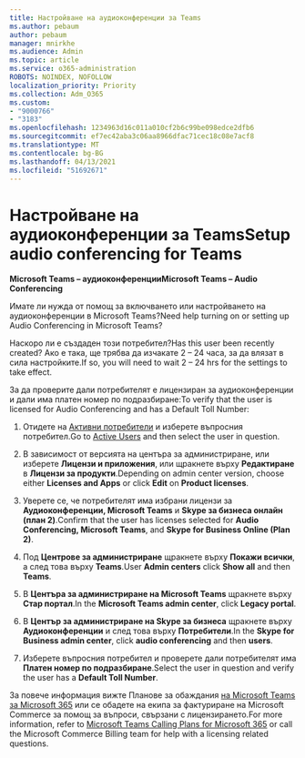 ```yaml
---
title: Настройване на аудиоконференции за Teams
ms.author: pebaum
author: pebaum
manager: mnirkhe
ms.audience: Admin
ms.topic: article
ms.service: o365-administration
ROBOTS: NOINDEX, NOFOLLOW
localization_priority: Priority
ms.collection: Adm_O365
ms.custom:
- "9000766"
- "3183"
ms.openlocfilehash: 1234963d16c011a010cf2b6c99be098edce2dfb6
ms.sourcegitcommit: ef7ec42aba3c06aa8966dfac71cec18c08e7acf8
ms.translationtype: MT
ms.contentlocale: bg-BG
ms.lasthandoff: 04/13/2021
ms.locfileid: "51692671"
---
```

# <a name="setup-audio-conferencing-for-teams"></a><span data-ttu-id="61e7c-102">Настройване на аудиоконференции за Teams</span><span class="sxs-lookup"><span data-stu-id="61e7c-102">Setup audio conferencing for Teams</span></span>

<span data-ttu-id="61e7c-103">**Microsoft Teams – аудиоконференции**</span><span class="sxs-lookup"><span data-stu-id="61e7c-103">**Microsoft Teams – Audio Conferencing**</span></span>

<span data-ttu-id="61e7c-104">Имате ли нужда от помощ за включването или настройването на аудиоконференции в Microsoft Teams?</span><span class="sxs-lookup"><span data-stu-id="61e7c-104">Need help turning on or setting up Audio Conferencing in Microsoft Teams?</span></span>

<span data-ttu-id="61e7c-105">Наскоро ли е създаден този потребител?</span><span class="sxs-lookup"><span data-stu-id="61e7c-105">Has this user been recently created?</span></span>  <span data-ttu-id="61e7c-106">Ако е така, ще трябва да изчакате 2 – 24 часа, за да влязат в сила настройките.</span><span class="sxs-lookup"><span data-stu-id="61e7c-106">If so, you will need to wait 2 – 24 hrs for the settings to take effect.</span></span>

<span data-ttu-id="61e7c-107">За да проверите дали потребителят е лицензиран за аудиоконференции и дали има платен номер по подразбиране:</span><span class="sxs-lookup"><span data-stu-id="61e7c-107">To verify that the user is licensed for Audio Conferencing and has a Default Toll Number:</span></span>

1. <span data-ttu-id="61e7c-108">Отидете на [Активни потребители](https://admin.microsoft.com/Adminportal/Home?source=applauncher#/users) и изберете въпросния потребител.</span><span class="sxs-lookup"><span data-stu-id="61e7c-108">Go to [Active Users](https://admin.microsoft.com/Adminportal/Home?source=applauncher#/users) and then select the user in question.</span></span>

2. <span data-ttu-id="61e7c-109">В зависимост от версията на центъра за администриране, или изберете **Лицензи и приложения**, или щракнете върху **Редактиране** в **Лицензи за продукти**.</span><span class="sxs-lookup"><span data-stu-id="61e7c-109">Depending on admin center version, choose either **Licenses and Apps** or click **Edit** on **Product licenses**.</span></span>

3. <span data-ttu-id="61e7c-110">Уверете се, че потребителят има избрани лицензи за **Аудиоконференции, Microsoft Teams** и **Skype за бизнеса онлайн (план 2)**.</span><span class="sxs-lookup"><span data-stu-id="61e7c-110">Confirm that the user has licenses selected for **Audio Conferencing, Microsoft Teams**, and **Skype for Business Online (Plan 2)**.</span></span>

4. <span data-ttu-id="61e7c-111">Под **Центрове за администриране** щракнете върху **Покажи всички**, а след това върху **Teams**.</span><span class="sxs-lookup"><span data-stu-id="61e7c-111">User **Admin centers** click **Show all** and then **Teams**.</span></span>

5. <span data-ttu-id="61e7c-112">В **Центъра за администриране на Microsoft Teams** щракнете върху **Стар портал**.</span><span class="sxs-lookup"><span data-stu-id="61e7c-112">In the **Microsoft Teams admin center**, click **Legacy portal**.</span></span>

6. <span data-ttu-id="61e7c-113">В **Център за администриране на Skype за бизнеса** щракнете върху **Аудиоконференции** и след това върху **Потребители**.</span><span class="sxs-lookup"><span data-stu-id="61e7c-113">In the **Skype for Business admin center**, click **audio conferencing** and then **users**.</span></span>

7. <span data-ttu-id="61e7c-114">Изберете въпросния потребител и проверете дали потребителят има **Платен номер по подразбиране**.</span><span class="sxs-lookup"><span data-stu-id="61e7c-114">Select the user in question and verify the user has a **Default Toll Number**.</span></span>

<span data-ttu-id="61e7c-115">За повече информация вижте Планове за обаждания [на Microsoft Teams за Microsoft 365](https://docs.microsoft.com/microsoftteams/calling-plans-for-office-365) или се обадете на екипа за фактуриране на Microsoft Commerce за помощ за въпроси, свързани с лицензирането.</span><span class="sxs-lookup"><span data-stu-id="61e7c-115">For more information, refer to [Microsoft Teams Calling Plans for Microsoft 365](https://docs.microsoft.com/microsoftteams/calling-plans-for-office-365) or call the Microsoft Commerce Billing team for help with a licensing related questions.</span></span>